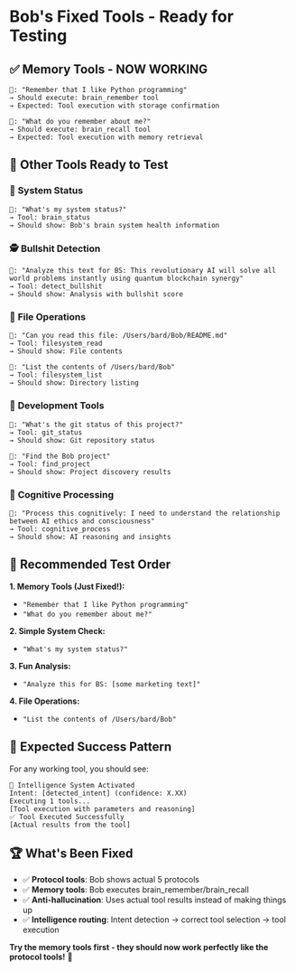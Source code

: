# Bob's Fixed Tools - Ready for Testing

## ✅ **Memory Tools - NOW WORKING**
```
💬: "Remember that I like Python programming"
→ Should execute: brain_remember tool
→ Expected: Tool execution with storage confirmation

💬: "What do you remember about me?" 
→ Should execute: brain_recall tool  
→ Expected: Tool execution with memory retrieval
```

## 🧪 **Other Tools Ready to Test**

### 🔋 **System Status**
```
💬: "What's my system status?"
→ Tool: brain_status
→ Should show: Bob's brain system health information
```

### 🕵️ **Bullshit Detection** 
```
💬: "Analyze this text for BS: This revolutionary AI will solve all world problems instantly using quantum blockchain synergy"
→ Tool: detect_bullshit
→ Should show: Analysis with bullshit score
```

### 📁 **File Operations**
```
💬: "Can you read this file: /Users/bard/Bob/README.md"
→ Tool: filesystem_read
→ Should show: File contents

💬: "List the contents of /Users/bard/Bob"
→ Tool: filesystem_list  
→ Should show: Directory listing
```

### 🔧 **Development Tools**
```
💬: "What's the git status of this project?"
→ Tool: git_status
→ Should show: Git repository status

💬: "Find the Bob project"
→ Tool: find_project
→ Should show: Project discovery results
```

### 🧠 **Cognitive Processing**
```
💬: "Process this cognitively: I need to understand the relationship between AI ethics and consciousness"
→ Tool: cognitive_process
→ Should show: AI reasoning and insights
```

## 🎯 **Recommended Test Order**

**1. Memory Tools (Just Fixed!):**
- `"Remember that I like Python programming"`
- `"What do you remember about me?"`

**2. Simple System Check:**
- `"What's my system status?"`

**3. Fun Analysis:**
- `"Analyze this for BS: [some marketing text]"`

**4. File Operations:**
- `"List the contents of /Users/bard/Bob"`

## 🚨 **Expected Success Pattern**

For any working tool, you should see:
```
🧠 Intelligence System Activated
Intent: [detected_intent] (confidence: X.XX)  
Executing 1 tools...
[Tool execution with parameters and reasoning]
✅ Tool Executed Successfully
[Actual results from the tool]
```

## 🏆 **What's Been Fixed**

- ✅ **Protocol tools**: Bob shows actual 5 protocols
- ✅ **Memory tools**: Bob executes brain_remember/brain_recall  
- ✅ **Anti-hallucination**: Uses actual tool results instead of making things up
- ✅ **Intelligence routing**: Intent detection → correct tool selection → tool execution

**Try the memory tools first - they should now work perfectly like the protocol tools!** 🎯
